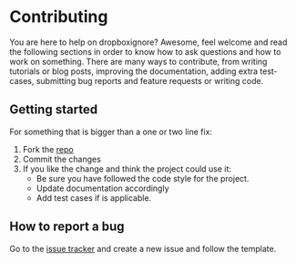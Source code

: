 # Contributing

You are here to help on dropboxignore? Awesome, feel welcome and read the
following sections in order to know how to ask questions and how to work on
something. There are many ways to contribute, from writing tutorials or blog
posts, improving the documentation, adding extra test-cases, submitting bug
reports and feature requests or writing code.

## Getting started

For something that is bigger than a one or two line fix:

1. Fork the [repo](https://github.com/sp1thas/scrapy-files-hierarchy)
2. Commit the changes
3. If you like the change and think the project could use it:
    - Be sure you have followed the code style for the project.
    - Update documentation accordingly
    - Add test cases if is applicable.

## How to report a bug

Go to the [issue tracker](https://github.com/sp1thas/scrapy-files-hierarchy/issues) and create a new issue and follow the template.